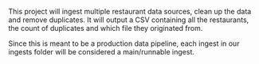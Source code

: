 This project will ingest multiple restaurant data sources, clean up the data and remove duplicates. It will output a CSV containing all the restaurants, the count of duplicates and which file they originated from.

Since this is meant to be a production data pipeline, each ingest in our ingests folder will be considered a main/runnable ingest.